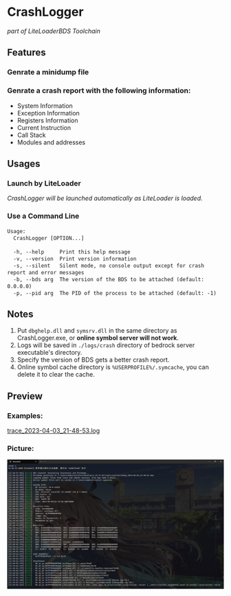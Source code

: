 # CrashLogger

_part of LiteLoaderBDS Toolchain_

## Features

### Genrate a minidump file

### Genrate a crash report with the following information:

- System Information
- Exception Information
- Registers Information
- Current Instruction
- Call Stack
- Modules and addresses

## Usages

### Launch by LiteLoader

_CrashLogger will be launched automatically as LiteLoader is loaded._

### Use a Command Line

```
Usage:
  CrashLogger [OPTION...]

  -h, --help     Print this help message
  -v, --version  Print version information
  -s, --silent   Silent mode, no console output except for crash report and error messages
  -b, --bds arg  The version of the BDS to be attached (default: 0.0.0.0)
  -p, --pid arg  The PID of the process to be attached (default: -1)
```

## Notes

1. Put `dbghelp.dll` and `symsrv.dll` in the same directory as CrashLogger.exe, or **online symbol server will not work**.
2. Logs will be saved in `./logs/crash` directory of bedrock server executable's directory.
3. Specify the version of BDS gets a better crash report.
4. Online symbol cache directory is `%USERPROFILE%/.symcache`, you can delete it to clear the cache.

## Preview

### Examples:

[trace_2023-04-03_21-48-53.log](https://github.com/LiteLDev/CrashLogger/blob/main/examples/trace_2023-04-03_21-48-53.log)

### Picture:
![pic](https://github.com/LiteLDev/CrashLogger/blob/main/examples/console.png?raw=true)
